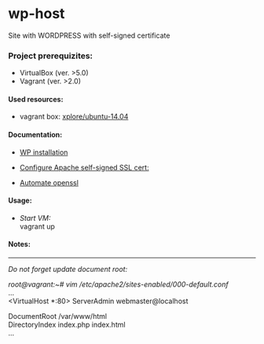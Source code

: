 # wp-host
  Site with WORDPRESS with self-signed certificate



### Project prerequizites:
- VirtualBox (ver. >5.0)
- Vagrant (ver. >2.0)

#### Used resources:
- vagrant box: [xplore/ubuntu-14.04](https://app.vagrantup.com/xplore/boxes/ubuntu-14.04)
  


#### Documentation:
- [WP installation](https://www.digitalocean.com/community/tutorials/how-to-install-wordpress-on-ubuntu-14-04)
- [Configure Apache self-signed SSL cert:](https://www.sslshopper.com/article-how-to-create-and-install-an-apache-self-signed-certificate.html)

- [Automate openssl](https://www.shellhacks.com/create-csr-openssl-without-prompt-non-interactive/)

#### Usage:

- _Start VM:_    
   vagrant up  

#### Notes:
--------------------------------------------------------------------
*Do not forget update document root:*

_root@vagrant:~# vim /etc/apache2/sites-enabled/000-default.conf_  
...  
<VirtualHost *:80>
  ServerAdmin webmaster@localhost

  DocumentRoot /var/www/html  
  DirectoryIndex index.php index.html  
...  

